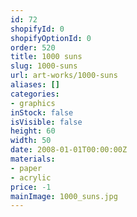 ```yaml
---
id: 72
shopifyId: 0
shopifyOptionId: 0
order: 520
title: 1000 suns
slug: 1000-suns
url: art-works/1000-suns
aliases: []
categories:
- graphics
inStock: false
isVisible: false
height: 60
width: 50
date: 2008-01-01T00:00:00Z
materials:
- paper
- acrylic
price: -1
mainImage: 1000_suns.jpg
---
```

